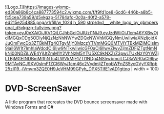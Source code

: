 ![Logo_1](https://images-wixmp-ed30a86b8c4ca887773594c2.wixmp.com/f/f9fd1ce8-6cd6-446b-a8b5-fc5cea739a59/d5vkgzp-51764afc-0c0a-40f2-a578-ed215e254885.png/v1/fill/w_1024,h_590,strp/dvd___white_logo_by_gbmpersonal_d5vkgzp-fullview.png?token=eyJ0eXAiOiJKV1QiLCJhbGciOiJIUzI1NiJ9.eyJzdWIiOiJ1cm46YXBwOjdlMGQxODg5ODIyNjQzNzNhNWYwZDQxNWVhMGQyNmUwIiwiaXNzIjoidXJuOmFwcDo3ZTBkMTg4OTgyMjY0MzczYTVmMGQ0MTVlYTBkMjZlMCIsIm9iaiI6W1t7ImhlaWdodCI6Ijw9NTkwIiwicGF0aCI6IlwvZlwvZjlmZDFjZTgtNmNkNi00NDZiLWE4YjUtZmM1Y2VhNzM5YTU5XC9kNXZrZ3pwLTUxNzY0YWZjLTBjMGEtNDBmMi1hNTc4LWVkMjE1ZTI1NDg4NS5wbmciLCJ3aWR0aCI6Ijw9MTAyNCJ9XV0sImF1ZCI6WyJ1cm46c2VydmljZTppbWFnZS5vcGVyYXRpb25zIl19.-iVmvm3ZQE0H9JeVHM99GPyh_DPX5TIfE1vAD1gttno | width = 100)
# DVD-ScreenSaver

A little program that recreates the DVD bounce screensaver made with Windows Forms and C#
